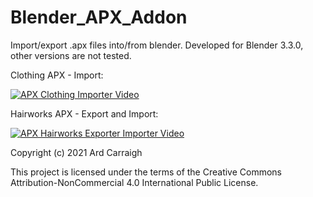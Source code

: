 # Blender_APX_Addon
 Import/export .apx files into/from blender.
 Developed for Blender 3.3.0, other versions are not tested.

 Clothing APX - Import:
 
 [![APX Clothing Importer Video](https://yt-embed.herokuapp.com/embed?v=QH6N0Q8Ue74)](https://www.youtube.com/watch?v=QH6N0Q8Ue74)
 
 Hairworks APX - Export and Import:
 
 [![APX Hairworks Exporter Importer Video](https://yt-embed.herokuapp.com/embed?v=Q2ByGES0_-s)](https://www.youtube.com/watch?v=Q2ByGES0_-s)
 
 Copyright (c) 2021 Ard Carraigh
 
 This project is licensed under the terms of the Creative Commons Attribution-NonCommercial 4.0 International Public License.
